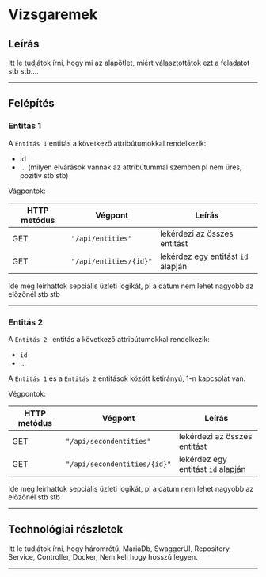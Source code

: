 # Vizsgaremek

## Leírás

Itt le tudjátok írni, hogy mi az alapötlet, miért választottátok ezt a feladatot stb stb....

---

## Felépítés

### Entitás 1

A `Entitás 1` entitás a következő attribútumokkal rendelkezik:

* id
* ... (milyen elvárások vannak az attribútummal szemben pl nem üres, pozitív stb stb)

Vágpontok: 

| HTTP metódus | Végpont                 | Leírás                                                                 |
| ------------ | ----------------------- | ---------------------------------------------------------------------- |
| GET          | `"/api/entities"`        | lekérdezi az összes entitást                                         |
| GET          | `"/api/entities/{id}"`   | lekérdez egy entitást `id` alapján                                      |

Ide még leírhattok sepciális üzleti logikát, pl a dátum nem lehet nagyobb az előzőnél stb stb


---

### Entitás 2 

A `Entitás 2 ` entitás a következő attribútumokkal rendelkezik:

* `id`
* ...

A `Entitás 1` és a `Entitás 2` entitások között kétirányú, 1-n kapcsolat van.

Végpontok:

| HTTP metódus | Végpont                 | Leírás                                                                 |
| ------------ | ----------------------- | ---------------------------------------------------------------------- |
| GET          | `"/api/secondentities"`        | lekérdezi az összes entitást                                         |
| GET          | `"/api/secondentities/{id}"`   | lekérdez egy entitást `id` alapján                                      |


Ide még leírhattok sepciális üzleti logikát, pl a dátum nem lehet nagyobb az előzőnél stb stb

---

## Technológiai részletek

Itt le tudjátok írni, hogy háromrétű, MariaDb, SwaggerUI, Repository, Service, Controller, Docker, Nem kell hogy hosszú legyen. 

---
